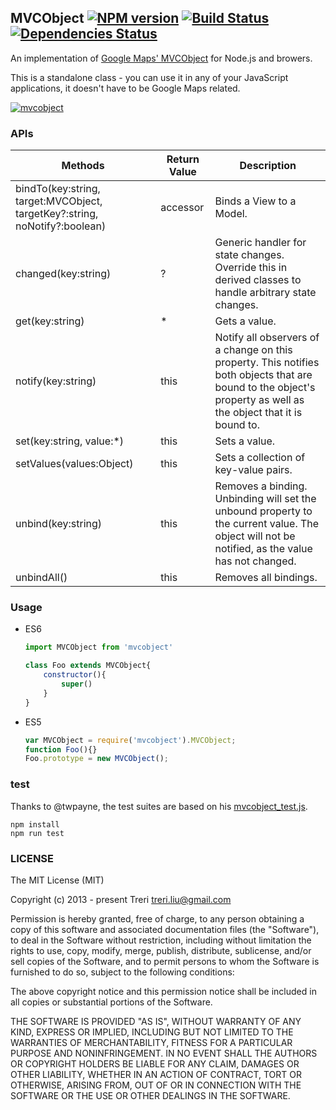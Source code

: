 ## MVCObject [![NPM version](https://badge.fury.io/js/mvcobject.png)](http://badge.fury.io/js/mvcobject) [![Build Status](https://travis-ci.org/Treri/MVCObject.png)](https://travis-ci.org/Treri/MVCObject) [![Dependencies Status](https://david-dm.org/Treri/MVCObject.png)](https://david-dm.org/Treri/MVCObject)

An implementation of [Google Maps' MVCObject](https://web.archive.org/web/20140331075724/https://developers.google.com/maps/articles/mvcfun) for Node.js and browers.

This is a standalone class - you can use it in any of your JavaScript applications, it doesn't have to be Google Maps related.

[![mvcobject](https://nodei.co/npm/mvcobject.png?compact=true)](https://nodei.co/npm/mvcobject)

### APIs

Methods | Return Value | Description
----- | ----- | -----
bindTo(key:string, target:MVCObject, targetKey?:string, noNotify?:boolean) | accessor | Binds a View to a Model.
changed(key:string) | ? | Generic handler for state changes. Override this in derived classes to handle arbitrary state changes.
get(key:string) | * | Gets a value.
notify(key:string) | this | Notify all observers of a change on this property. This notifies both objects that are bound to the object's property as well as the object that it is bound to.
set(key:string, value:*) | this | Sets a value.
setValues(values:Object) | this | Sets a collection of key-value pairs.
unbind(key:string) | this | Removes a binding. Unbinding will set the unbound property to the current value. The object will not be notified, as the value has not changed.
unbindAll() | this | Removes all bindings.

### Usage

- ES6

    ```js
    import MVCObject from 'mvcobject'

    class Foo extends MVCObject{
        constructor(){
            super()
        }
    }
    ```

- ES5

    ```js
    var MVCObject = require('mvcobject').MVCObject;
    function Foo(){}
    Foo.prototype = new MVCObject();
    ```

### test
Thanks to @twpayne, the test suites are based on his [mvcobject_test.js](https://github.com/twpayne/mvcobject/blob/master/src/mvc/mvcobject_test.js).

    npm install
    npm run test

### LICENSE
The MIT License (MIT)

Copyright (c) 2013 - present Treri treri.liu@gmail.com

Permission is hereby granted, free of charge, to any person obtaining a copy
of this software and associated documentation files (the "Software"), to deal
in the Software without restriction, including without limitation the rights
to use, copy, modify, merge, publish, distribute, sublicense, and/or sell
copies of the Software, and to permit persons to whom the Software is
furnished to do so, subject to the following conditions:

The above copyright notice and this permission notice shall be included in
all copies or substantial portions of the Software.

THE SOFTWARE IS PROVIDED "AS IS", WITHOUT WARRANTY OF ANY KIND, EXPRESS OR
IMPLIED, INCLUDING BUT NOT LIMITED TO THE WARRANTIES OF MERCHANTABILITY,
FITNESS FOR A PARTICULAR PURPOSE AND NONINFRINGEMENT. IN NO EVENT SHALL THE
AUTHORS OR COPYRIGHT HOLDERS BE LIABLE FOR ANY CLAIM, DAMAGES OR OTHER
LIABILITY, WHETHER IN AN ACTION OF CONTRACT, TORT OR OTHERWISE, ARISING FROM,
OUT OF OR IN CONNECTION WITH THE SOFTWARE OR THE USE OR OTHER DEALINGS IN
THE SOFTWARE.
